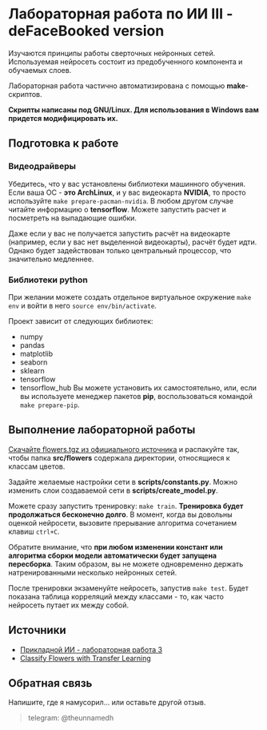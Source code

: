 # Лабораторная работа по ИИ III - deFaceBooked version
Изучаются принципы работы сверточных нейронных сетей. Используемая нейросеть состоит из предобученного компонента и обучаемых слоев.

Лабораторная работа частично автоматизирована с помощью **make**-скриптов.

**Скрипты написаны под GNU/Linux. Для использования в Windows вам придется модифицировать их.**

## Подготовка к работе

### Видеодрайверы
Убедитесь, что у вас установлены библиотеки машинного обучения. Если ваша ОС - **это ArchLinux**, и у вас видеокарта **NVIDIA**, то просто используйте ```make prepare-pacman-nvidia```. В любом другом случае читайте информацию о **tensorflow**. Можете запустить расчет и посметреть на выпадающие ошибки. 

Даже если у вас не получается запустить расчёт на видеокарте (например, если у вас нет выделенной видеокарты), расчёт будет идти. Однако будет задействован только центральный процессор, что значительно медленнее. 

### Библиотеки python
При желании можете создать отдельное виртуальное окружение ```make env``` и войти в него ```source env/bin/activate```.

Проект зависит от следующих библиотек:
* numpy 
* pandas 
* matplotlib 
* seaborn 
* sklearn 
* tensorflow
* tensorflow_hub
Вы можете установить их самостоятельно, или, если вы используете менеджер пакетов **pip**, воспользоваться командой ```make prepare-pip```.

## Выполнение лабораторной работы
[Скачайте flowers.tgz из официального источника](https://www.kaggle.com/alxmamaev/flowers-recognition) и распакуйте так, чтобы папка **src/flowers** содержала директории, относящиеся к классам цветов.

Задайте желаемые настройки сети в **scripts/constants.py**. Можно изменить слои создаваемой сети в **scripts/create_model.py**. 

Можете сразу запустить тренировку: ```make train```. **Тренировка будет продолжаться бесконечно долго**. В момент, когда вы довольны оценкой нейросети, вызовите прерывание алгоритма сочетанием клавиш ```ctrl+C```.

Обратите внимание, что **при любом изменении констант или алгоритма сборки модели автоматически будет запущена пересборка**. Таким образом, вы не можете одновременно держать натренированными несколько нейронных сетей.

После тренировки экзаменуйте нейросеть, запустив ```make test```. Будет показана таблица корреляций между классами - то, как часто нейросеть путает их между собой.

## Источники
* [Прикладной ИИ - лабораторная работа 3](https://colab.research.google.com/drive/1cOuYWc8JFtysXDO5PNQl8CyKvnq3ef51?usp=sharing)
* [Classify Flowers with Transfer Learning](https://github.com/tensorflow/hub/blob/master/examples/colab/image_feature_vector.ipynb)

## Обратная связь
Напишите, где я намусорил... или оставьте другой отзыв.
> telegram: @theunnamedh

